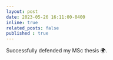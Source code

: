 ```yaml
---
layout: post
date: 2023-05-26 16:11:00-0400
inline: true
related_posts: false
published : true
---
```


Successfully defended my MSc thesis 🌍.
